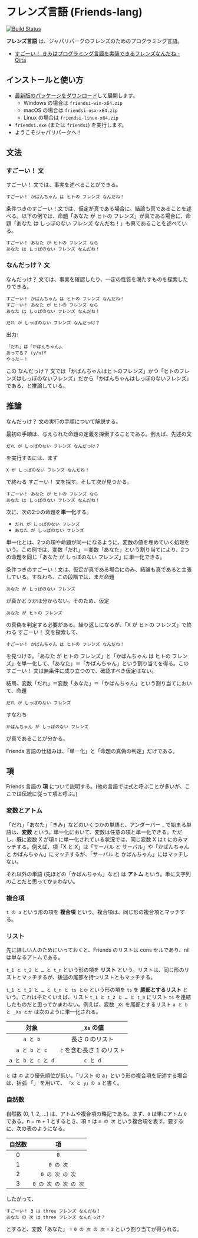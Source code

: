 # フレンズ言語 (Friends-lang)

[![Build Status](https://travis-ci.org/vain0/friends-lang.svg?branch=master)](https://travis-ci.org/vain0/friends-lang)

**フレンズ言語** は、ジャパリパークのフレンズのためのプログラミング言語。

- [すごーい！ きみはプログラミング言語を実装できるフレンズなんだね - Qiita](http://qiita.com/vain0/items/6d3b75f667d3ec7f1d2a)

## インストールと使い方

- [最新版のパッケージをダウンロード](https://github.com/vain0/friends-lang/releases/latest)して展開します。
    - Windows の場合は `friendsi-win-x64.zip`
    - macOS の場合は `friendsi-osx-x64.zip`
    - Linux の場合は `friendsi-linux-x64.zip`
- `friendsi.exe` (または `friendsi`) を実行します。
- ようこそジャパリパークへ！

## 文法
### すごーい！ 文
すごーい！ 文では、事実を述べることができる。

```
すごーい！ かばんちゃん は ヒトの フレンズ なんだね！
```

条件つきのすごーい！文では、仮定が真である場合に、結論も真であることを述べる。以下の例では、命題「あなた が ヒトの フレンズ」が真である場合に、命題「あなた は しっぽのない フレンズ なんだね！」も真であることを述べている。

```
すごーい！ あなた が ヒトの フレンズ なら
あなた は しっぽのない フレンズ なんだね！
```

### なんだっけ？ 文
なんだっけ？ 文では、事実を確認したり、一定の性質を満たすものを探索したりできる。

```
すごーい！ かばんちゃん は ヒトの フレンズ なんだね！
すごーい！ あなた が ヒトの フレンズ なら
あなた は しっぽのない フレンズ なんだね！

だれ が しっぽのない フレンズ なんだっけ？
```

出力:

```
「だれ」は「かばんちゃん」、
あってる？ (y/n)Y
やったー！
```

この なんだっけ？ 文では「かばんちゃんはヒトのフレンズ」かつ「ヒトのフレンズはしっぽのないフレンズ」だから「かばんちゃんはしっぽのないフレンズ」である、と推論している。

## 推論
なんだっけ？ 文の実行の手順について解説する。

最初の手順は、与えられた命題の定義を探索することである。例えば、先述の文

```
だれ が しっぽのない フレンズ なんだっけ？
```

を実行するには、まず

```
X が しっぽのない フレンズ なんだね！
```

で終わる すごーい！ 文を探す。そして次が見つかる。

```
すごーい！ あなた が ヒトの フレンズ なら
あなた は しっぽのない フレンズ なんだね！
```

次に、次の2つの命題を**単一化**する。

- ``だれ が しっぽのない フレンズ``
- ``あなた が しっぽのない フレンズ``

単一化とは、2つの項や命題が同一になるように、変数の値を埋めていく処理をいう。この例では、変数「だれ」＝変数「あなた」という割り当てにより、2つの命題を同じ「あなた が しっぽのない フレンズ」に単一化できる。

条件つきのすごーい！文は、仮定が真である場合にのみ、結論も真であると主張している。すなわち、この段階では、まだ命題

```
あなた が しっぽのない フレンズ
```

が真かどうかは分からない。そのため、仮定

```
あなた が ヒトの フレンズ
```

の真偽を判定する必要がある。繰り返しになるが、「X が ヒトの フレンズ」で終わる すごーい！ 文を探索して、

```
すごーい！ かばんちゃん は ヒトの フレンズ なんだね！
```

を見つける。「あなた が ヒトの フレンズ」と「かばんちゃん は ヒトの フレンズ」を単一化して、「あなた」＝「かばんちゃん」という割り当てを得る。このすごーい！ 文は無条件に成り立つので、確認すべき仮定はない。

結局、変数「だれ」＝変数「あなた」＝「かばんちゃん」という割り当てにおいて、命題

```
だれ が しっぽのない フレンズ
```

すなわち

```
かばんちゃん が しっぽのない フレンズ
```

が真であることが分かる。

Friends 言語の仕組みは、「単一化」と「命題の真偽の判定」だけである。

## 項
Friends 言語の **項** について説明する。(他の言語では式と呼ぶことが多いが、ここでは伝統に従って項と呼ぶ。)

### 変数とアトム
「だれ」「あなた」「きみ」などのいくつかの単語と、アンダーバー _ で始まる単語は、**変数** という。単一化において、変数は任意の項と単一化できる。ただし、既に変数 X が項 t に単一化されている状況では、同じ変数 X は t にのみマッチする。例えば、項「X と X」は「サーバル と サーバル」や「かばんちゃん と かばんちゃん」にマッチするが、「サーバル と かばんちゃん」にはマッチしない。

それ以外の単語 (先ほどの「かばんちゃん」など) は **アトム** という。単に文字列のことだと思ってかまわない。

### 複合項
``t の a`` という形の項を **複合項** という。複合項は、同じ形の複合項とマッチする。

### リスト
先に詳しい人のためにいっておくと、Friends のリストは cons セルであり、nil は単なるアトムである。

``t_1 と t_2 と … と t_n`` という形の項を **リスト** という。リストは、同じ形のリストとマッチするが、後述の尾部を持つリストともマッチする。

``t_1 と t_2 と … と t_n と ts とか`` という形の項を `ts` を **尾部とするリスト** という。これは平たくいえば、リスト ``t_1 と t_2 と … と t_n`` にリスト `ts` を連結したものだと思ってかまわない。例えば、変数 `_Xs` を尾部とするリスト ``a と b と _Xs とか`` は次のように単一化される。

| 対象 | `_Xs` の値 |
|:--:|:--:|
| ``a と b`` | 長さ 0 のリスト |
| ``a と b と c`` | `c` を含む長さ 1 のリスト |
| ``a と b と c と d`` | ``c と d`` |

`と` は `の` より優先順位が低い。「リスト の a」という形の複合項を記述する場合は、括弧 「」 を用いて、 ``「x と y」の a`` と書く。

### 自然数
自然数 (0, 1, 2, ...) は、アトムや複合項の略記である。まず、`0` は単にアトム `0` である。n = m + 1 とするとき、項 n は ``m の 次`` という複合項を表す。要するに、次の表のようになる。

| 自然数 | 項 |
|:--:|:--:|
| 0 | `0` |
| 1 | ``0 の 次`` |
| 2 | ``0 の 次 の 次`` |
| 3 | ``0 の 次 の 次 の 次`` |

したがって、

```
すごーい！ 3 は three フレンズ なんだね！
あなた の 次 は three フレンズ なんだっけ？
```

とすると、変数「あなた」 = ``0 の 次 の 次`` = `2` という割り当てが得られる。

